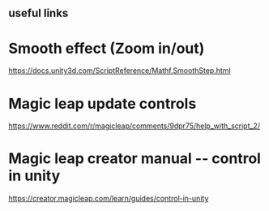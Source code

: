 ## useful links

# Smooth effect (Zoom in/out)
https://docs.unity3d.com/ScriptReference/Mathf.SmoothStep.html

# Magic leap update controls
https://www.reddit.com/r/magicleap/comments/9dpr75/help_with_script_2/

# Magic leap creator manual -- control in unity
https://creator.magicleap.com/learn/guides/control-in-unity
